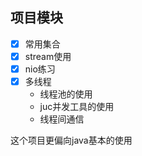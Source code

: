 ## 项目模块
- [x] 常用集合
- [x] stream使用
- [x] nio练习
- [x] 多线程
  - 线程池的使用
  - juc并发工具的使用
  - 线程间通信

这个项目更偏向java基本的使用